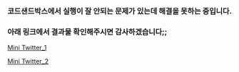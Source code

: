 ### 코드샌드박스에서 실행이 잘 안되는 문제가 있는데 해결을 못하는 중입니다.

### 아래 링크에서 결과물 확인해주시면 감사하겠습니다;;
[Mini Twitter_1](http://apresmidi.cloud:3000/)

[Mini Twitter_2](http://220.119.73.171:3000/)
